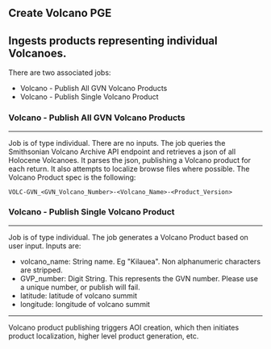 ## Create Volcano PGE
Ingests products representing individual Volcanoes.
----
There are two associated jobs:
 - Volcano - Publish All GVN Volcano Products
 - Volcano - Publish Single Volcano Product

### Volcano - Publish All GVN Volcano Products
----
Job is of type individual. There are no inputs. The job queries the Smithsonian Volcano Archive API endpoint and retrieves a json of all Holocene Volcanoes. It parses the json, publishing a Volcano product for each return. It also attempts to localize browse files where possible. The Volcano Product spec is the following:

    VOLC-GVN_<GVN_Volcano_Number>-<Volcano_Name>-<Product_Version>

### Volcano - Publish Single Volcano Product
----
Job is of type individual. The job generates a Volcano Product based on user input. Inputs are:
 - volcano_name: String name. Eg "Kilauea". Non alphanumeric characters are stripped.
 - GVP_number: Digit String. This represents the GVN number. Please use a unique number, or publish will fail.
 - latitude: latitude of volcano summit
 - longitude: longitude of volcano summit

----

Volcano product publishing triggers AOI creation, which then initiates product localization, higher level product generation, etc.

